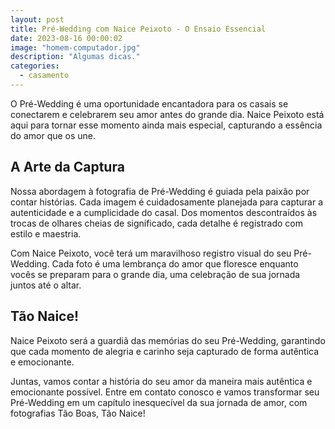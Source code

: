 ```yaml
---
layout: post
title: Pré-Wedding com Naice Peixoto - O Ensaio Essencial
date: 2023-08-16 00:00:02
image: "homem-computador.jpg"
description: "Algumas dicas."
categories:
  - casamento
---
```


O Pré-Wedding é uma oportunidade encantadora para os casais se conectarem e celebrarem seu amor antes do grande dia. Naice Peixoto está aqui para tornar esse momento ainda mais especial, capturando a essência do amor que os une.

## A Arte da Captura

Nossa abordagem à fotografia de Pré-Wedding é guiada pela paixão por contar histórias. Cada imagem é cuidadosamente planejada para capturar a autenticidade e a cumplicidade do casal. Dos momentos descontraídos às trocas de olhares cheias de significado, cada detalhe é registrado com estilo e maestria.

Com Naice Peixoto, você terá um maravilhoso registro visual do seu Pré-Wedding. Cada foto é uma lembrança do amor que floresce enquanto vocês se preparam para o grande dia, uma celebração de sua jornada juntos até o altar.

## Tão Naice!

Naice Peixoto será a guardiã das memórias do seu Pré-Wedding, garantindo que cada momento de alegria e carinho seja capturado de forma autêntica e emocionante.

Juntas, vamos contar a história do seu amor da maneira mais autêntica e emocionante possível. Entre em contato conosco e vamos transformar seu Pré-Wedding em um capítulo inesquecível da sua jornada de amor, com fotografias Tão Boas, Tão Naice!
